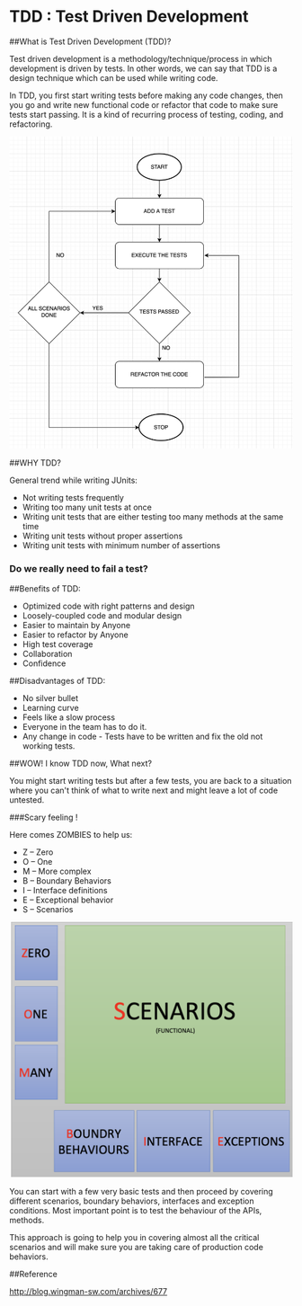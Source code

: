 # TDD : Test Driven Development

##What is Test Driven Development (TDD)?

Test driven development is a methodology/technique/process in which development
is driven by tests. In other words, we can say that TDD is a design technique
which can be used while writing code.

In TDD, you first start writing tests before making any code changes, then you go and 
write new functional code or refactor that code to make sure tests start
passing. It is a kind of recurring process of testing, coding, and refactoring.

![My Image](images/tdd_process.png)

##WHY TDD? 

General trend while writing JUnits:

* Not writing tests frequently
* Writing too many unit tests at once
* Writing unit tests that are either testing too many methods at the same time
* Writing unit tests without proper assertions
* Writing unit tests with minimum number of assertions

### Do we really need to fail a test?

##Benefits of TDD:

* Optimized code with right patterns and design
* Loosely-coupled code and modular design
* Easier to maintain by Anyone
* Easier to refactor by Anyone
* High test coverage
* Collaboration
* Confidence

##Disadvantages of TDD:

* No silver bullet
* Learning curve
* Feels like a slow process
* Everyone in the team has to do it.
* Any change in code - Tests have to be written and fix the old not working tests.

##WOW! I know TDD now, What next?

You might start writing tests but after a few tests, you are back to a situation
where you can't think of what to write next and might leave a lot of code untested.

###Scary feeling !

Here comes ZOMBIES to help us:

* Z – Zero
* O – One
* M – More complex
* B – Boundary Behaviors
* I – Interface definitions
* E – Exceptional behavior
* S – Scenarios

![My Image](images/zombies.png)

You can start with a few very basic tests and then proceed by covering different 
scenarios, boundary behaviors, interfaces and exception conditions.
Most important point is to test the behaviour of the APIs, methods.

This approach is going to help you in covering almost all the critical scenarios
and will make sure you are taking care of production code behaviors.

##Reference

http://blog.wingman-sw.com/archives/677
